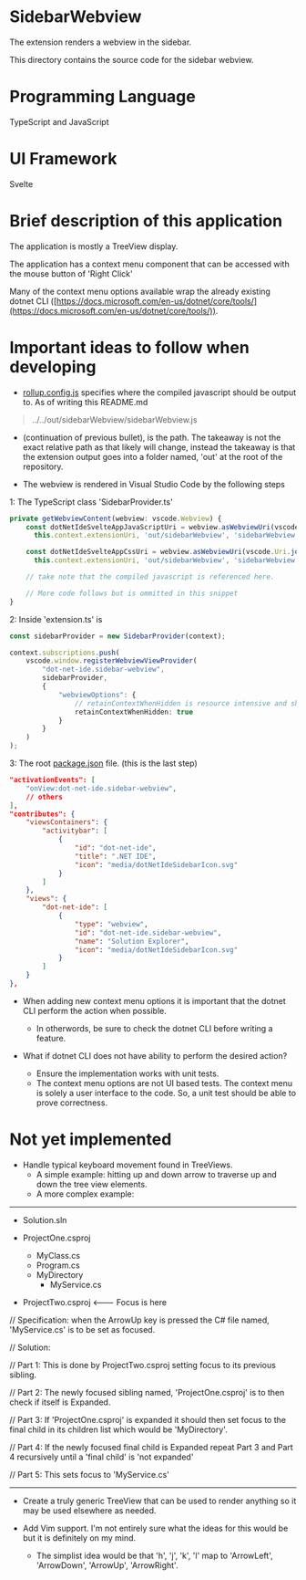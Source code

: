 # SidebarWebview

The extension renders a webview in the sidebar.

This directory contains the source code for the sidebar webview.

# Programming Language

TypeScript and JavaScript

# UI Framework

Svelte

# Brief description of this application

The application is mostly a TreeView display.

The application has a context menu component that can be accessed with the mouse button of 'Right Click'

Many of the context menu options available wrap the already existing dotnet CLI ([https://docs.microsoft.com/en-us/dotnet/core/tools/](https://docs.microsoft.com/en-us/dotnet/core/tools/)).

# Important ideas to follow when developing

- [rollup.config.js](rollup.config.js) specifies where the compiled javascript should be output to. As of writing this README.md

> ../../out/sidebarWebview/sidebarWebview.js

- (continuation of previous bullet), is the path. The takeaway is not the exact relative path as that likely will change, instead the takeaway is that the extension output goes into a folder named, 'out' at the root of the repository.

- The webview is rendered in Visual Studio Code by the following steps 

1: The TypeScript class 'SidebarProvider.ts'

``` typescript
private getWebviewContent(webview: vscode.Webview) {
    const dotNetIdeSvelteAppJavaScriptUri = webview.asWebviewUri(vscode.Uri.joinPath(
      this.context.extensionUri, 'out/sidebarWebview', 'sidebarWebview.js'));

    const dotNetIdeSvelteAppCssUri = webview.asWebviewUri(vscode.Uri.joinPath(
      this.context.extensionUri, 'out/sidebarWebview', 'sidebarWebview.css'));

    // take note that the compiled javascript is referenced here.

    // More code follows but is ommitted in this snippet
}
```
2: Inside 'extension.ts' is

``` typescript
const sidebarProvider = new SidebarProvider(context);

context.subscriptions.push(
    vscode.window.registerWebviewViewProvider(
        "dot-net-ide.sidebar-webview",
        sidebarProvider,
        {
            "webviewOptions": {
                // retainContextWhenHidden is resource intensive and should be used sparingly
                retainContextWhenHidden: true
            }
        }
    )
);
```
3: The root [package.json](/package.json) file. (this is the last step)

``` json
"activationEvents": [
    "onView:dot-net-ide.sidebar-webview",
    // others
],
"contributes": {
    "viewsContainers": {
        "activitybar": [
            {
                "id": "dot-net-ide",
                "title": ".NET IDE",
                "icon": "media/dotNetIdeSidebarIcon.svg"
            }
        ]
    },
    "views": {
        "dot-net-ide": [
            {
                "type": "webview",
                "id": "dot-net-ide.sidebar-webview",
                "name": "Solution Explorer",
                "icon": "media/dotNetIdeSidebarIcon.svg"
            }
        ]
    }
},
```

- When adding new context menu options it is important that the dotnet CLI perform the action when possible.
    - In otherwords, be sure to check the dotnet CLI before writing a feature.

- What if dotnet CLI does not have ability to perform the desired action?
    - Ensure the implementation works with unit tests.
    - The context menu options are not UI based tests. The context menu is solely a user interface to the code. So, a unit test should be able to prove correctness.


# Not yet implemented

- Handle typical keyboard movement found in TreeViews.
    - A simple example: hitting up and down arrow to traverse up and down the tree view elements.
    - A more complex example:
---

- Solution.sln

- ProjectOne.csproj

    - MyClass.cs
    - Program.cs
    - MyDirectory
        - MyService.cs

- ProjectTwo.csproj <--- Focus is here

// Specification: when the ArrowUp key is pressed the C# file named, 'MyService.cs' is to be set as focused.

// Solution: 

// Part 1: This is done by ProjectTwo.csproj setting focus to its previous sibling.

// Part 2: The newly focused sibling named, 'ProjectOne.csproj' is to then check if itself is Expanded.

// Part 3: If 'ProjectOne.csproj' is expanded it should then set focus to the final child in its children list which would be 'MyDirectory'.

// Part 4: If the newly focused final child is Expanded repeat Part 3 and Part 4 recursively until a 'final child' is 'not expanded'

// Part 5: This sets focus to 'MyService.cs'

---

- Create a truly generic TreeView that can be used to render anything so it may be used elsewhere as needed.

- Add Vim support. I'm not entirely sure what the ideas for this would be but it is definitely on my mind.

    - The simplist idea would be that 'h', 'j', 'k', 'l' map to 'ArrowLeft',
    'ArrowDown', 'ArrowUp', 'ArrowRight'.